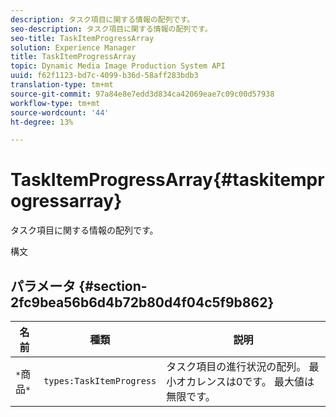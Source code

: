 ```yaml
---
description: タスク項目に関する情報の配列です。
seo-description: タスク項目に関する情報の配列です。
seo-title: TaskItemProgressArray
solution: Experience Manager
title: TaskItemProgressArray
topic: Dynamic Media Image Production System API
uuid: f62f1123-bd7c-4099-b36d-58aff283bdb3
translation-type: tm+mt
source-git-commit: 97a84e8e7edd3d834ca42069eae7c09c00d57938
workflow-type: tm+mt
source-wordcount: '44'
ht-degree: 13%

---
```



# TaskItemProgressArray{#taskitemprogressarray}

タスク項目に関する情報の配列です。

構文

## パラメータ {#section-2fc9bea56b6d4b72b80d4f04c5f9b862}

| 名前 | 種類 | 説明 |
|---|---|---|
| `*`商品`*` | `types:TaskItemProgress` | タスク項目の進行状況の配列。 最小オカレンスは0です。 最大値は無限です。 |

